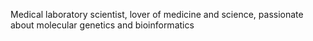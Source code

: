 Medical laboratory scientist, lover of medicine and science, passionate about molecular genetics and bioinformatics
